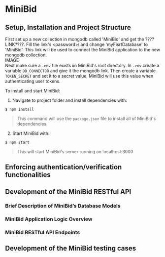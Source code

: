 # MiniBid
## Setup, Installation and Project Structure
First set up a new collection in mongodb called 'MiniBid' and get the ????LINK????. Fill the link's \<password>\ and change 'myFisrtDatabase' to 'MiniBid'. This link will be used to connect the MiniBid application to the new mongodb collection.  
  IMAGE  
Next make sure a ```.env``` file exists iin MiniBid's root directory. In ```.env``` create a variable ```DB_CONNECTOR``` and give it the mongodb link. Then create a variable ```TOKEN_SECRET``` and set it to a secret value, MiniBid will use this value when authenticating user tokens.  
  
To install and start MiniBid:
  
1. Navigate to project folder and install dependencies with: 
```
$ npm install
```
> This command will use the ```package.json``` file to install all of MiniBid's dependencies.
2. Start MiniBid with:
  ```
  $ npm start
  ```
  > This will start MiniBid's server running on localhost:3000
## Enforcing authentication/verification functionalities
## Development of the MiniBid RESTful API
### Brief Description of MiniBid’s Database Models
### MiniBid Application Logic Overview
### MiniBid RESTful API Endpoints
## Development of the MiniBid testing cases

